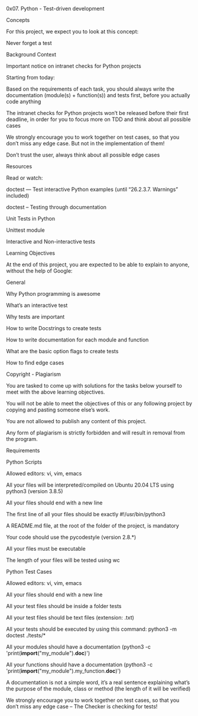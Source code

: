 0x07. Python - Test-driven development

Concepts

For this project, we expect you to look at this concept:

Never forget a test

Background Context

Important notice on intranet checks for Python projects

Starting from today:



Based on the requirements of each task, you should always write the documentation (module(s) + function(s)) and tests first, before you actually code anything

The intranet checks for Python projects won’t be released before their first deadline, in order for you to focus more on TDD and think about all possible cases

We strongly encourage you to work together on test cases, so that you don’t miss any edge case. But not in the implementation of them!

Don’t trust the user, always think about all possible edge cases

Resources

Read or watch:



doctest — Test interactive Python examples (until “26.2.3.7. Warnings” included)

doctest – Testing through documentation

Unit Tests in Python

Unittest module

Interactive and Non-interactive tests

Learning Objectives

At the end of this project, you are expected to be able to explain to anyone, without the help of Google:



General

Why Python programming is awesome

What’s an interactive test

Why tests are important

How to write Docstrings to create tests

How to write documentation for each module and function

What are the basic option flags to create tests

How to find edge cases

Copyright - Plagiarism

You are tasked to come up with solutions for the tasks below yourself to meet with the above learning objectives.

You will not be able to meet the objectives of this or any following project by copying and pasting someone else’s work.

You are not allowed to publish any content of this project.

Any form of plagiarism is strictly forbidden and will result in removal from the program.

Requirements

Python Scripts

Allowed editors: vi, vim, emacs

All your files will be interpreted/compiled on Ubuntu 20.04 LTS using python3 (version 3.8.5)

All your files should end with a new line

The first line of all your files should be exactly #!/usr/bin/python3

A README.md file, at the root of the folder of the project, is mandatory

Your code should use the pycodestyle (version 2.8.*)

All your files must be executable

The length of your files will be tested using wc

Python Test Cases

Allowed editors: vi, vim, emacs

All your files should end with a new line

All your test files should be inside a folder tests

All your test files should be text files (extension: .txt)

All your tests should be executed by using this command: python3 -m doctest ./tests/*

All your modules should have a documentation (python3 -c 'print(__import__("my_module").__doc__)')

All your functions should have a documentation (python3 -c 'print(__import__("my_module").my_function.__doc__)')

A documentation is not a simple word, it’s a real sentence explaining what’s the purpose of the module, class or method (the length of it will be verified)

We strongly encourage you to work together on test cases, so that you don’t miss any edge case – The Checker is checking for tests!
